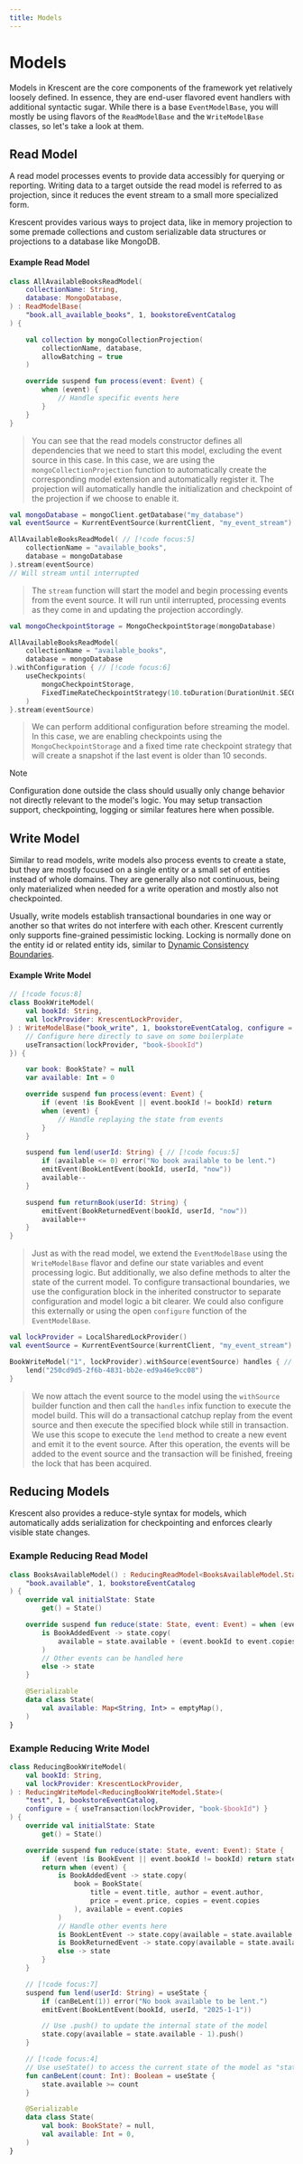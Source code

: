 ```yaml
---
title: Models
---
```


# Models

Models in Krescent are the core components of the framework yet relatively loosely defined. In essence, they are
end-user flavored event handlers with additional syntactic sugar. While there is a base `EventModelBase`, you will
mostly
be using flavors of the `ReadModelBase` and the `WriteModelBase` classes, so let's take a look at them.

## Read Model

A read model processes events to provide data accessibly for querying or reporting. Writing data to a target outside the
read model is referred to as projection, since it reduces the event stream to a small more specialized form.

Krescent provides various ways to project data, like in memory projection to some premade collections and custom
serializable data structures or projections to a database like MongoDB.

#### Example Read Model

```kotlin
class AllAvailableBooksReadModel(
    collectionName: String,
    database: MongoDatabase,
) : ReadModelBase(
    "book.all_available_books", 1, bookstoreEventCatalog
) {

    val collection by mongoCollectionProjection(
        collectionName, database,
        allowBatching = true
    )

    override suspend fun process(event: Event) {
        when (event) {
            // Handle specific events here
        }
    }
}
```

> You can see that the read models constructor defines all dependencies that we need to start this model, excluding the
> event source in this case. In this case, we are using the `mongoCollectionProjection` function to automatically create
> the corresponding model extension and automatically register it. The projection will automatically handle the
> initialization and checkpoint of the projection if we choose to enable it.

```kotlin
val mongoDatabase = mongoClient.getDatabase("my_database")
val eventSource = KurrentEventSource(kurrentClient, "my_event_stream")

AllAvailableBooksReadModel( // [!code focus:5]
    collectionName = "available_books",
    database = mongoDatabase
).stream(eventSource)
// Will stream until interrupted
```

> The `stream` function will start the model and begin processing events from the event source. It will run until
> interrupted, processing events as they come in and updating the projection accordingly.

```kotlin
val mongoCheckpointStorage = MongoCheckpointStorage(mongoDatabase)

AllAvailableBooksReadModel(
    collectionName = "available_books",
    database = mongoDatabase
).withConfiguration { // [!code focus:6]
    useCheckpoints(
        mongoCheckpointStorage,
        FixedTimeRateCheckpointStrategy(10.toDuration(DurationUnit.SECONDS))
    )
}.stream(eventSource)
```

> We can perform additional configuration before streaming the model. In this case, we are enabling checkpoints
> using the `MongoCheckpointStorage` and a fixed time rate checkpoint strategy that will create a snapshot
> if the last event is older than 10 seconds.

> [!NOTE]
> Configuration done outside the class should usually only change behavior not directly relevant to the model's logic.
> You may setup transaction support, checkpointing, logging or similar features here when possible.

## Write Model

Similar to read models, write models also process events to create a state, but they are mostly focused on a
single entity or a small set of entities instead of whole domains. They are generally also not continuous, being
only materialized when needed for a write operation and mostly also not checkpointed.

Usually, write models establish transactional boundaries in one way or another so that writes do not interfere with
each other. Krescent currently only supports fine-grained pessimistic locking. Locking is normally done on the
entity id or related entity ids, similar to [Dynamic Consistency Boundaries](https://dcb.events/).

#### Example Write Model

```kotlin
// [!code focus:8]
class BookWriteModel(
    val bookId: String,
    val lockProvider: KrescentLockProvider,
) : WriteModelBase("book_write", 1, bookstoreEventCatalog, configure = {
    // Configure here directly to save on some boilerplate
    useTransaction(lockProvider, "book-$bookId")
}) {

    var book: BookState? = null
    var available: Int = 0

    override suspend fun process(event: Event) {
        if (event !is BookEvent || event.bookId != bookId) return
        when (event) {
            // Handle replaying the state from events
        }
    }

    suspend fun lend(userId: String) { // [!code focus:5]
        if (available <= 0) error("No book available to be lent.")
        emitEvent(BookLentEvent(bookId, userId, "now"))
        available--
    }

    suspend fun returnBook(userId: String) {
        emitEvent(BookReturnedEvent(bookId, userId, "now"))
        available++
    }
}
```

> Just as with the read model, we extend the `EventModelBase` using the `WriteModelBase` flavor and define our state
> variables and event processing logic. But additionally, we also define methods to alter the state of the current
> model.
> To configure transactional boundaries, we use the configuration block in the inherited constructor to separate
> configuration and model logic a bit clearer. We could also configure this externally or using the open `configure`
> function of the `EventModelBase`.

````kotlin
val lockProvider = LocalSharedLockProvider()
val eventSource = KurrentEventSource(kurrentClient, "my_event_stream")

BookWriteModel("1", lockProvider).withSource(eventSource) handles { // [!code focus:3]
    lend("250cd9d5-2f6b-4831-bb2e-ed9a46e9cc08")
}
````

> We now attach the event source to the model using the `withSource` builder function and then call the
> `handles` infix function to execute the model build. This will do a transactional catchup replay from the event
> source and then execute the specified block while still in transaction. We use this scope to execute the
> `lend` method to create a new event and emit it to the event source. After this operation, the events will be
> added to the event source and the transaction will be finished, freeing the lock that has been acquired.

## Reducing Models

Krescent also provides a reduce-style syntax for models, which automatically adds serialization for
checkpointing and enforces clearly visible state changes.

### Example Reducing Read Model

```kotlin
class BooksAvailableModel() : ReducingReadModel<BooksAvailableModel.State>(
    "book.available", 1, bookstoreEventCatalog
) {
    override val initialState: State
        get() = State()

    override suspend fun reduce(state: State, event: Event) = when (event) {
        is BookAddedEvent -> state.copy(
            available = state.available + (event.bookId to event.copies)
        )
        // Other events can be handled here
        else -> state
    }

    @Serializable
    data class State(
        val available: Map<String, Int> = emptyMap(),
    )
}
````

### Example Reducing Write Model

````kotlin
class ReducingBookWriteModel(
    val bookId: String,
    val lockProvider: KrescentLockProvider,
) : ReducingWriteModel<ReducingBookWriteModel.State>(
    "test", 1, bookstoreEventCatalog,
    configure = { useTransaction(lockProvider, "book-$bookId") }
) {
    override val initialState: State
        get() = State()

    override suspend fun reduce(state: State, event: Event): State {
        if (event !is BookEvent || event.bookId != bookId) return state
        return when (event) {
            is BookAddedEvent -> state.copy(
                book = BookState(
                    title = event.title, author = event.author,
                    price = event.price, copies = event.copies
                ), available = event.copies
            )
            // Handle other events here
            is BookLentEvent -> state.copy(available = state.available - 1)
            is BookReturnedEvent -> state.copy(available = state.available + 1)
            else -> state
        }
    }

    // [!code focus:7]
    suspend fun lend(userId: String) = useState {
        if (canBeLent(1)) error("No book available to be lent.")
        emitEvent(BookLentEvent(bookId, userId, "2025-1-1"))

        // Use .push() to update the internal state of the model
        state.copy(available = state.available - 1).push()
    }

    // [!code focus:4]
    // Use useState() to access the current state of the model as "state"
    fun canBeLent(count: Int): Boolean = useState {
        state.available >= count
    }

    @Serializable
    data class State(
        val book: BookState? = null,
        val available: Int = 0,
    )
}
````
